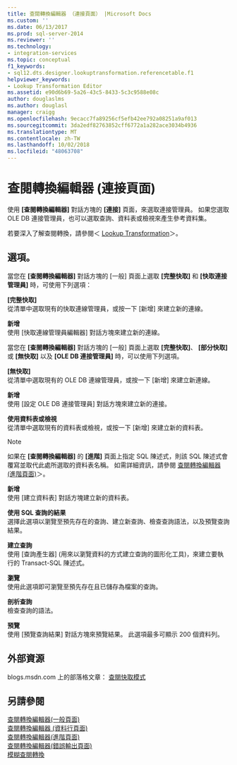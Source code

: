 ```yaml
---
title: 查閱轉換編輯器 （連接頁面） |Microsoft Docs
ms.custom: ''
ms.date: 06/13/2017
ms.prod: sql-server-2014
ms.reviewer: ''
ms.technology:
- integration-services
ms.topic: conceptual
f1_keywords:
- sql12.dts.designer.lookuptransformation.referencetable.f1
helpviewer_keywords:
- Lookup Transformation Editor
ms.assetid: e90d6b69-5a26-43c5-8433-5c3c9588e08c
author: douglaslms
ms.author: douglasl
manager: craigg
ms.openlocfilehash: 9ecacc7fa89256cf5efb42ee792a08251a9af013
ms.sourcegitcommit: 3da2edf82763852cff6772a1a282ace3034b4936
ms.translationtype: MT
ms.contentlocale: zh-TW
ms.lasthandoff: 10/02/2018
ms.locfileid: "48063708"
---
```

# <a name="lookup-transformation-editor-connection-page"></a>查閱轉換編輯器 (連接頁面)
  使用 **[查閱轉換編輯器]** 對話方塊的 **[連接]** 頁面，來選取連接管理員。 如果您選取 OLE DB 連接管理員，也可以選取查詢、資料表或檢視來產生參考資料集。  
  
 若要深入了解查閱轉換，請參閱＜ [Lookup Transformation](data-flow/transformations/lookup-transformation.md)＞。  
  
## <a name="options"></a>選項。  
 當您在 **[查閱轉換編輯器]** 對話方塊的 [一般] 頁面上選取 **[完整快取]** 和 **[快取連接管理員]** 時，可使用下列選項：  
  
 **[完整快取]**  
 從清單中選取現有的快取連線管理員，或按一下 [新增] 來建立新的連線。  
  
 **新增**  
 使用 [快取連線管理員編輯器] 對話方塊來建立新的連線。  
  
 當您在 **[查閱轉換編輯器]** 對話方塊的 [一般] 頁面上選取 **[完整快取]**、 **[部分快取]** 或 **[無快取]** 以及 **[OLE DB 連接管理員]** 時，可以使用下列選項。  
  
 **[無快取]**  
 從清單中選取現有的 OLE DB 連線管理員，或按一下 [新增] 來建立新連線。  
  
 **新增**  
 使用 [設定 OLE DB 連接管理員] 對話方塊來建立新的連接。  
  
 **使用資料表或檢視**  
 從清單中選取現有的資料表或檢視，或按一下 [新增] 來建立新的資料表。  
  
> [!NOTE]  
>  如果在 **[查閱轉換編輯器]** 的 **[進階]** 頁面上指定 SQL 陳述式，則該 SQL 陳述式會覆寫並取代此處所選取的資料表名稱。 如需詳細資訊，請參閱 [查閱轉換編輯器 &#40;進階頁面&#41;](../../2014/integration-services/lookup-transformation-editor-advanced-page.md)＞。  
  
 **新增**  
 使用 [建立資料表] 對話方塊建立新的資料表。  
  
 **使用 SQL 查詢的結果**  
 選擇此選項以瀏覽至預先存在的查詢、建立新查詢、檢查查詢語法，以及預覽查詢結果。  
  
 **建立查詢**  
 使用 [查詢產生器] (用來以瀏覽資料的方式建立查詢的圖形化工具)，來建立要執行的 Transact-SQL 陳述式。  
  
 **瀏覽**  
 使用此選項即可瀏覽至預先存在且已儲存為檔案的查詢。  
  
 **剖析查詢**  
 檢查查詢的語法。  
  
 **預覽**  
 使用 [預覽查詢結果] 對話方塊來預覽結果。 此選項最多可顯示 200 個資料列。  
  
## <a name="external-resources"></a>外部資源  
 blogs.msdn.com 上的部落格文章： [查閱快取模式](http://go.microsoft.com/fwlink/?LinkId=219518)   
  
## <a name="see-also"></a>另請參閱  
 [查閱轉換編輯器&#40;一般頁面&#41;](general-page-of-integration-services-designers-options.md)   
 [查閱轉換編輯器 &#40;資料行頁面&#41;](../../2014/integration-services/lookup-transformation-editor-columns-page.md)   
 [查閱轉換編輯器&#40;進階頁面&#41;](../../2014/integration-services/lookup-transformation-editor-advanced-page.md)   
 [查閱轉換編輯器&#40;錯誤輸出頁面&#41;](../../2014/integration-services/lookup-transformation-editor-error-output-page.md)   
 [模糊查閱轉換](data-flow/transformations/fuzzy-lookup-transformation.md)  
  
  
